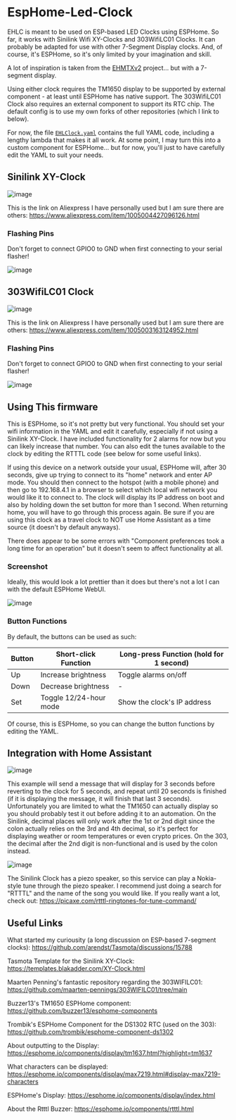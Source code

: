 # EspHome-Led-Clock

EHLC is meant to be used on ESP-based LED Clocks using ESPHome. So far, it works with Sinilink Wifi XY-Clocks and 303WifiLC01 Clocks. It can probably be adapted for use with other 7-Segment Display clocks. And, of course, it's ESPHome, so it's only limited by your imagination and skill.

A lot of inspiration is taken from the [EHMTXv2](https://github.com/lubeda/EspHoMaTriXv2) project... but with a 7-segment display.

Using either clock requires the TM1650 display to be supported by external component - at least until ESPHome has native support. The 303WifiLC01 Clock also requires an external component to support its RTC chip. The default config is to use my own forks of other repositories (which I link to below).

For now, the file [`EHLClock.yaml`](EHLClock.yaml) contains the full YAML code, including a lengthy lambda that makes it all work.  At some point, I may turn this into a custom component for ESPHome... but for now, you'll just to have carefully edit the YAML to suit your needs.

## Sinilink XY-Clock

![image](./images/sinilink_XY-Clock.jpg)

This is the link on Aliexpress I have personally used but I am sure there are others:
https://www.aliexpress.com/item/1005004427096126.html

### Flashing Pins

Don't forget to connect GPIO0 to GND when first connecting to your serial flasher!

![image](./images/sinilink_XY-Clock-Pins.jpg)

## 303WifiLC01 Clock

![image](./images/303WIFILC01.jpg)

This is the link on Aliexpress I have personally used but I am sure there are others:
https://www.aliexpress.com/item/1005003163124952.html

### Flashing Pins

Don't forget to connect GPIO0 to GND when first connecting to your serial flasher!

![image](./images/303WIFILC01-Pins.jpg)

## Using This firmware

This is ESPHome, so it's not pretty but very functional.  You should set your wifi information in the YAML and edit it carefully, especially if not using a Sinilink XY-Clock.
I have included functionality for 2 alarms for now but you can likely increase that number.  You can also edit the tunes available to the clock by editing the RTTTL code
(see below for some useful links).

If using this device on a network outside your usual, ESPHome will, after 30 seconds, give up trying to connect to its "home" network and enter AP mode.
You should then connect to the hotspot (with a mobile phone) and then go to 192.168.4.1 in a browser to select which local wifi network you would like it to connect to.
The clock will display its IP address on boot and also by holding down the set button for more than 1 second. When returning home, you will have to go through this process again.
Be sure if you are using this clock as a travel clock to NOT use Home Assistant as a time source (it doesn't by default anyways).

There does appear to be some errors with "Component preferences took a long time for an operation" but it doesn't seem to affect functionality at all.

### Screenshot

Ideally, this would look a lot prettier than it does but there's not a lot I can with the default ESPHome WebUI.

![image](./images/EHLC_Screenshot.png)

### Button Functions

By default, the buttons can be used as such:

| Button  | Short-click Function | Long-press Function (hold for 1 second) |
| ------- | -------------------- |----------------------------------------- |
| Up      | Increase brightness  | Toggle alarms on/off |
| Down    | Decrease brightness | - |
| Set     | Toggle 12/24-hour mode | Show the clock's IP address |

Of course, this is ESPHome, so you can change the button functions by editing the YAML.


## Integration with Home Assistant

![image](./images/EHLC_Home_Assistant_message.png)

This example will send a message that will display for 3 seconds before reverting to the clock for 5 seconds, and repeat until 20 seconds is finished (if it is displaying the message, it will finish that last 3 seconds). Unfortunately you are limited to what the TM1650 can actually display so you should probably test it out before adding it to an automation. On the Sinilink, decimal places will only work after the 1st or 2nd digit since the colon actually relies on the 3rd and 4th decimal, so it's perfect for displaying weather or room temperatures or even crypto prices. On the 303, the decimal after the 2nd digit is non-functional and is used by the colon instead.

![image](./images/EHLC_Home_Assistant_tune.png)

The Sinilink Clock has a piezo speaker, so this service can play a Nokia-style tune through the piezo speaker. I recommend just doing a search for "RTTTL" and the name of the song you would like.  If you really want a lot, check out: https://picaxe.com/rtttl-ringtones-for-tune-command/

## Useful Links

What started my curiousity (a long discussion on ESP-based 7-segment clocks): https://github.com/arendst/Tasmota/discussions/15788

Tasmota Template for the Sinilink XY-Clock: https://templates.blakadder.com/XY-Clock.html

Maarten Penning's fantastic repository regarding the 303WIFILC01: https://github.com/maarten-pennings/303WIFILC01/tree/main

Buzzer13's TM1650 ESPHome component: https://github.com/buzzer13/esphome-components

Trombik's ESPHome Component for the DS1302 RTC (used on the 303): https://github.com/trombik/esphome-component-ds1302

About outputting to the Display: https://esphome.io/components/display/tm1637.html?highlight=tm1637

What characters can be displayed: https://esphome.io/components/display/max7219.html#display-max7219-characters

ESPHome's Display: https://esphome.io/components/display/index.html

About the Rtttl Buzzer: https://esphome.io/components/rtttl.html


